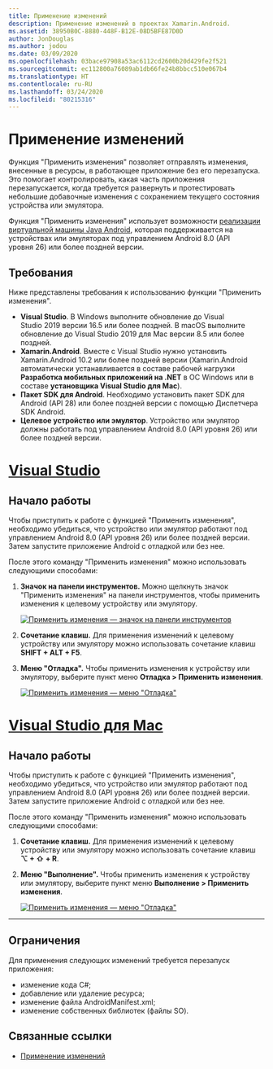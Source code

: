 ```yaml
---
title: Применение изменений
description: Применение изменений в проектах Xamarin.Android.
ms.assetid: 38950B0C-8880-448F-B12E-08D5BFE87D0D
author: JonDouglas
ms.author: jodou
ms.date: 03/09/2020
ms.openlocfilehash: 03bace97908a53ac6112cd2600b20d429fe2f521
ms.sourcegitcommit: ec112800a76089ab1db66fe24b8bbcc510e067b4
ms.translationtype: HT
ms.contentlocale: ru-RU
ms.lasthandoff: 03/24/2020
ms.locfileid: "80215316"
---
```

# <a name="apply-changes"></a>Применение изменений

Функция "Применить изменения" позволяет отправлять изменения, внесенные в ресурсы, в работающее приложение без его перезапуска. Это помогает контролировать, какая часть приложения перезапускается, когда требуется развернуть и протестировать небольшие добавочные изменения с сохранением текущего состояния устройства или эмулятора.

Функция "Применить изменения" использует возможности [реализации виртуальной машины Java Android](https://docs.oracle.com/javase/8/docs/platform/jvmti/jvmti.html#bci), которая поддерживается на устройствах или эмуляторах под управлением Android 8.0 (API уровня 26) или более поздней версии.

## <a name="requirements"></a>Требования

Ниже представлены требования к использованию функции "Применить изменения".

- **Visual Studio**. В Windows выполните обновление до Visual Studio 2019 версии 16.5 или более поздней. В macOS выполните обновление до Visual Studio 2019 для Mac версии 8.5 или более поздней.
- **Xamarin.Android**. Вместе с Visual Studio нужно установить Xamarin.Android 10.2 или более поздней версии (Xamarin.Android автоматически устанавливается в составе рабочей нагрузки **Разработка мобильных приложений на .NET** в ОС Windows или в составе **установщика Visual Studio для Mac**).
- **Пакет SDK для Android**. Необходимо установить пакет SDK для Android (API 28) или более поздней версии с помощью Диспетчера SDK Android.
- **Целевое устройство или эмулятор**. Устройство или эмулятор должны работать под управлением Android 8.0 (API уровня 26) или более поздней версии.

# <a name="visual-studio"></a>[Visual Studio](#tab/windows)

## <a name="get-started"></a>Начало работы

Чтобы приступить к работе с функцией "Применить изменения", необходимо убедиться, что устройство или эмулятор работают под управлением Android 8.0 (API уровня 26) или более поздней версии. Затем запустите приложение Android с отладкой или без нее.

После этого команду "Применить изменения" можно использовать следующими способами:

1. **Значок на панели инструментов.** Можно щелкнуть значок "Применить изменения" на панели инструментов, чтобы применить изменения к целевому устройству или эмулятору.

    [![Применить изменения — значок на панели инструментов](apply-changes-images/Apply-Changes-Toolbar.png)](apply-changes-images/Apply-Changes-Toolbar.png#lightbox)

2. **Сочетание клавиш.** Для применения изменений к целевому устройству или эмулятору можно использовать сочетание клавиш **SHIFT + ALT + F5**.
3. **Меню "Отладка".** Чтобы применить изменения к устройству или эмулятору, выберите пункт меню **Отладка > Применить изменения**.

    [![Применить изменения — меню "Отладка"](apply-changes-images/Apply-Changes-Debug-Menu.png)](apply-changes-images/Apply-Changes-Debug-Menu.png#lightbox)

# <a name="visual-studio-for-mac"></a>[Visual Studio для Mac](#tab/macos)

## <a name="get-started"></a>Начало работы

Чтобы приступить к работе с функцией "Применить изменения", необходимо убедиться, что устройство или эмулятор работают под управлением Android 8.0 (API уровня 26) или более поздней версии. Затем запустите приложение Android с отладкой или без нее.

После этого команду "Применить изменения" можно использовать следующими способами:

1. **Сочетание клавиш.** Для применения изменений к целевому устройству или эмулятору можно использовать сочетание клавиш **⌥ + ⇧ + R**.
2. **Меню "Выполнение".** Чтобы применить изменения к устройству или эмулятору, выберите пункт меню **Выполнение > Применить изменения**.

    [![Применить изменения — меню "Отладка"](apply-changes-images/Apply-Changes-Debug-Menu-Mac.png)](apply-changes-images/Apply-Changes-Debug-Menu-Mac.png#lightbox)

-----

## <a name="limitations"></a>Ограничения

Для применения следующих изменений требуется перезапуск приложения:

- изменение кода C#;
- добавление или удаление ресурса;
- изменение файла AndroidManifest.xml;
- изменение собственных библиотек (файлы SO).

## <a name="related-links"></a>Связанные ссылки

- [Применение изменений](https://developer.android.com/studio/run#apply-changes)
